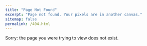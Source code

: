 ```yaml
---
title: "Page Not Found"
excerpt: "Page not found. Your pixels are in another canvas."
sitemap: false
permalink: /404.html
---
```


Sorry: the page you were trying to view does not exist. 

<script type="text/javascript">
  var GOOG_FIXURL_LANG = 'en';
  var GOOG_FIXURL_SITE = '{{ site.url }}'
</script>
<script type="text/javascript"
  src="//linkhelp.clients.google.com/tbproxy/lh/wm/fixurl.js">
</script>

